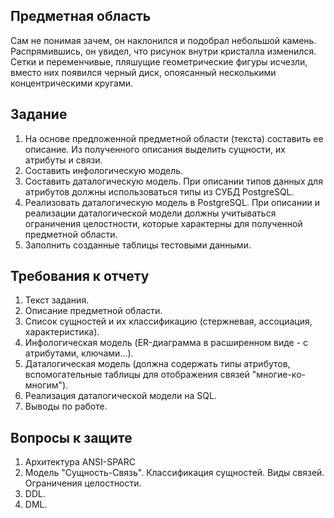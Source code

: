## Предметная область
Сам не понимая зачем, он наклонился и подобрал небольшой камень. Распрямившись, он увидел, что рисунок внутри кристалла изменился. Сетки и переменчивые, пляшущие геометрические фигуры исчезли, вместо них появился черный диск, опоясанный несколькими концентрическими кругами.
## Задание
1. На основе предложенной предметной области (текста) составить ее описание. Из полученного описания выделить сущности, их атрибуты и связи.
2. Составить инфологическую модель.
3. Составить даталогическую модель. При описании типов данных для атрибутов должны использоваться типы из СУБД PostgreSQL.
4. Реализовать даталогическую модель в PostgreSQL. При описании и реализации даталогической модели должны учитываться ограничения целостности, которые характерны для полученной предметной области.
5. Заполнить созданные таблицы тестовыми данными.

## Требования к отчету
1. Текст задания.
2. Описание предметной области.
3. Список сущностей и их классификацию (стержневая, ассоциация, характеристика).
4. Инфологическая модель (ER-диаграмма в расширенном виде - с атрибутами, ключами...).
5. Даталогическая модель (должна содержать типы атрибутов, вспомогательные таблицы для отображения связей "многие-ко-многим").
6. Реализация даталогической модели на SQL.
7. Выводы по работе.
## Вопросы к защите
1. Архитектура ANSI-SPARC
2. Модель "Сущность-Связь". Классификация сущностей. Виды связей. Ограничения целостности.
3. DDL.
4. DML.